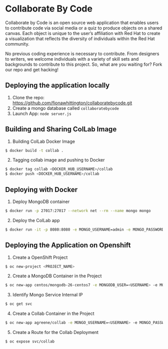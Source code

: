 # Collaborate By Code

Collaborate by Code is an open source web application that enables users to contribute code via social media or a quiz to produce objects on a shared canvas. Each object is unique to the user’s affiliation with Red Hat to create a visualization that reflects the diversity of individuals within the Red Hat community.

No previous coding experience is necessary to contribute. From designers to writers, we welcome individuals with a variety of skill sets and backgrounds to contribute to this project. So, what are you waiting for? Fork our repo and get hacking!

## Deploying the application locally

1. Clone the repo: https://github.com/fionawhittington/collaboratebycode.git
2. Create a mongo database called `collaboratebycode`
3. Launch App: `node server.js`

## Building and Sharing ColLab Image
1. Building ColLab Docker Image
```bash
$ docker build -t collab .
```

2. Tagging collab image and pushing to Docker
```bash
$ docker tag collab <DOCKER_HUB_USERNAME>/collab
$ docker push <DOCKER_HUB_USERNAME>/collab
```
## Deploying with Docker
1. Deploy MongoDB container
```bash
$ docker run -p 27017:27017 --network net --rm --name mongo mongo
```

2. Deploy the ColLab app
```bash
$ docker run -it -p 8080:8080 -e MONGO_USERNAME=admin -e MONGO_PASSWORD=secret -e MONGO_IP=mongo --rm --name collab --network net collab
```

## Deploying the Application on Openshift
1. Create a OpenShift Project
```bash
$ oc new-project <PROJECT_NAME>
```

2. Create a MongoDB Container in the Project
```bash
$ oc new-app centos/mongodb-26-centos7 -e MONGODB_USER=<USERNAME> -e MONGODB_DATABASE=collaboratebycode -e MONGODB_PASSWORD=<PASSWORD> -e MONGODB_ADMIN_PASSWORD=<ADMIN_PASSWORD>
```

3. Identify Mongo Service Internal IP
```bash
$ oc get svc
```

4. Create a Collab Container in the Project
```bash
$ oc new-app agreene/collab -e MONGO_USERNAME=<USERNAME> -e MONGO_PASSWORD=<PASSWORD> -e MONGO_IP=<CLUSTER_IP_FROM_PREVIOUS_STEP>
```

5. Create a Route for the Collab Deployment

```bash
$ oc expose svc/collab
```
